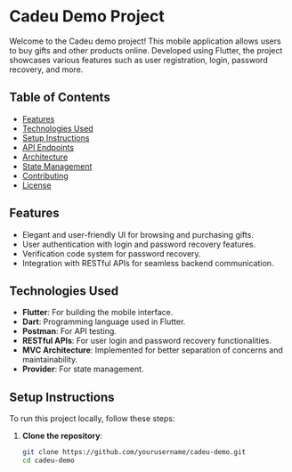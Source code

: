 # Cadeu Demo Project  

Welcome to the Cadeu demo project! This mobile application allows users to buy gifts and other products online. Developed using Flutter, the project showcases various features such as user registration, login, password recovery, and more.  

## Table of Contents  

- [Features](#features)  
- [Technologies Used](#technologies-used)  
- [Setup Instructions](#setup-instructions)  
- [API Endpoints](#api-endpoints)  
- [Architecture](#architecture)  
- [State Management](#state-management)  
- [Contributing](#contributing)  
- [License](#license)  

## Features  

- Elegant and user-friendly UI for browsing and purchasing gifts.  
- User authentication with login and password recovery features.  
- Verification code system for password recovery.  
- Integration with RESTful APIs for seamless backend communication.  
  
## Technologies Used  

- **Flutter**: For building the mobile interface.  
- **Dart**: Programming language used in Flutter.  
- **Postman**: For API testing.  
- **RESTful APIs**: For user login and password recovery functionalities.  
- **MVC Architecture**: Implemented for better separation of concerns and maintainability.  
- **Provider**: For state management.  

## Setup Instructions  

To run this project locally, follow these steps:  

1. **Clone the repository**:  
   ```bash  
   git clone https://github.com/yourusername/cadeu-demo.git  
   cd cadeu-demo  
